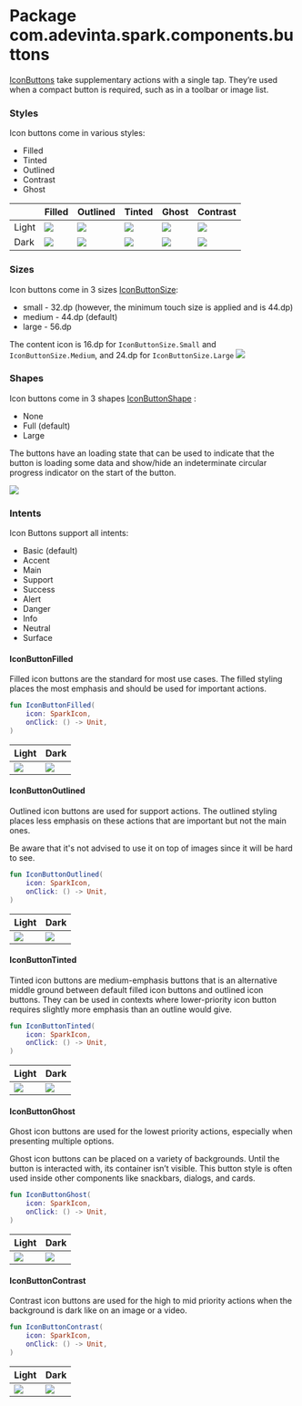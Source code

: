 # Package com.adevinta.spark.components.buttons

[IconButtons](https://spark.adevinta.com/1186e1705/p/2352e9-icon-button/b/32e1a2) take supplementary
actions with a single tap. They’re used when a compact button is required, such as in a toolbar or
image list.

### Styles

Icon buttons come in various styles:

- Filled
- Tinted
- Outlined
- Contrast
- Ghost

|       | Filled                                                                                                                 | Outlined                                                                                                                 | Tinted                                                                                                                 | Ghost                                                                                                                 | Contrast                                                                                                                 |
|-------|------------------------------------------------------------------------------------------------------------------------|--------------------------------------------------------------------------------------------------------------------------|------------------------------------------------------------------------------------------------------------------------|-----------------------------------------------------------------------------------------------------------------------|--------------------------------------------------------------------------------------------------------------------------|
| Light | ![](../../images/com.adevinta.spark_PreviewScreenshotTests_preview_tests_iconbuttons_iconbuttonfilledmedium_light.png) | ![](../../images/com.adevinta.spark_PreviewScreenshotTests_preview_tests_iconbuttons_iconbuttonoutlinedmedium_light.png) | ![](../../images/com.adevinta.spark_PreviewScreenshotTests_preview_tests_iconbuttons_iconbuttontintedmedium_light.png) | ![](../../images/com.adevinta.spark_PreviewScreenshotTests_preview_tests_iconbuttons_iconbuttonghostmedium_light.png) | ![](../../images/com.adevinta.spark_PreviewScreenshotTests_preview_tests_iconbuttons_iconbuttoncontrastmedium_light.png) |
| Dark  | ![](../../images/com.adevinta.spark_PreviewScreenshotTests_preview_tests_iconbuttons_iconbuttonfilledmedium_dark.png)  | ![](../../images/com.adevinta.spark_PreviewScreenshotTests_preview_tests_iconbuttons_iconbuttonoutlinedmedium_dark.png)  | ![](../../images/com.adevinta.spark_PreviewScreenshotTests_preview_tests_iconbuttons_iconbuttontintedmedium_dark.png)  | ![](../../images/com.adevinta.spark_PreviewScreenshotTests_preview_tests_iconbuttons_iconbuttonghostmedium_dark.png)  | ![](../../images/com.adevinta.spark_PreviewScreenshotTests_preview_tests_iconbuttons_iconbuttoncontrastmedium_dark.png)  |

### Sizes

Icon buttons come in 3 sizes [IconButtonSize](IconButtonSize.kt):

- small - 32.dp (however, the minimum touch size is applied and is 44.dp)
- medium - 44.dp (default)
- large - 56.dp

The content icon is 16.dp for `IconButtonSize.Small` and `IconButtonSize.Medium`, and 24.dp
for `IconButtonSize.Large`
![](../../images/com.adevinta.spark_PreviewScreenshotTests_preview_tests_iconbuttons_iconbuttons_light.png)

### Shapes
Icon buttons come in 3 shapes [IconButtonShape](IconButtonShape.kt) :
- None 
- Full (default)
- Large

The buttons have an loading state that can be used to indicate that the button is loading some
data and show/hide an indeterminate circular progress indicator on the start of the button.

![](../../images/loading-button.gif)

### Intents

Icon Buttons support all intents:
- Basic (default)
- Accent
- Main
- Support
- Success
- Alert
- Danger
- Info
- Neutral
- Surface

#### IconButtonFilled

Filled icon buttons are the standard for most use cases. The filled styling places the most
emphasis and should be used for important actions.

```kotlin
fun IconButtonFilled(
    icon: SparkIcon,
    onClick: () -> Unit,
)
```

| Light                                                                                                                  | Dark                                                                                                                  |
|------------------------------------------------------------------------------------------------------------------------|-----------------------------------------------------------------------------------------------------------------------|
| ![](../../images/com.adevinta.spark_PreviewScreenshotTests_preview_tests_iconbuttons_iconbuttonfilledmedium_light.png) | ![](../../images/com.adevinta.spark_PreviewScreenshotTests_preview_tests_iconbuttons_iconbuttonfilledmedium_dark.png) |

#### IconButtonOutlined

Outlined icon buttons are used for support actions. The outlined styling places less emphasis on these
actions that are important but not the main ones.

Be aware that it's not advised to use it on top of images since it will be hard to see.

```kotlin
fun IconButtonOutlined(
    icon: SparkIcon,
    onClick: () -> Unit,
)
```

| Light                                                                                                                    | Dark                                                                                                                    |
|--------------------------------------------------------------------------------------------------------------------------|-------------------------------------------------------------------------------------------------------------------------|
| ![](../../images/com.adevinta.spark_PreviewScreenshotTests_preview_tests_iconbuttons_iconbuttonoutlinedmedium_light.png) | ![](../../images/com.adevinta.spark_PreviewScreenshotTests_preview_tests_iconbuttons_iconbuttonoutlinedmedium_dark.png) |

#### IconButtonTinted

Tinted icon buttons are medium-emphasis buttons that is an alternative middle ground between
default filled icon buttons and outlined icon buttons. They can be used in contexts where lower-priority
icon button requires slightly more emphasis than an outline would give.

```kotlin
fun IconButtonTinted(
    icon: SparkIcon,
    onClick: () -> Unit,
)
```

| Light                                                                                                                  | Dark                                                                                                                  |
|------------------------------------------------------------------------------------------------------------------------|-----------------------------------------------------------------------------------------------------------------------|
| ![](../../images/com.adevinta.spark_PreviewScreenshotTests_preview_tests_iconbuttons_iconbuttontintedmedium_light.png) | ![](../../images/com.adevinta.spark_PreviewScreenshotTests_preview_tests_iconbuttons_iconbuttontintedmedium_dark.png) |

#### IconButtonGhost

Ghost icon buttons are used for the lowest priority actions, especially when presenting multiple options.

Ghost icon buttons can be placed on a variety of backgrounds. Until the button is interacted with, its
container isn’t visible.
This button style is often used inside other components like snackbars, dialogs, and cards.

```kotlin
fun IconButtonGhost(
    icon: SparkIcon,
    onClick: () -> Unit,
)
```

| Light                                                                                                                 | Dark                                                                                                                 |
|-----------------------------------------------------------------------------------------------------------------------|----------------------------------------------------------------------------------------------------------------------|
| ![](../../images/com.adevinta.spark_PreviewScreenshotTests_preview_tests_iconbuttons_iconbuttonghostmedium_light.png) | ![](../../images/com.adevinta.spark_PreviewScreenshotTests_preview_tests_iconbuttons_iconbuttonghostmedium_dark.png) |

#### IconButtonContrast

Contrast icon buttons are used for the high to mid priority actions when the background is dark like on
an image or a video.

```kotlin
fun IconButtonContrast(
    icon: SparkIcon,
    onClick: () -> Unit,
)
```

| Light                                                                                                                    | Dark                                                                                                                    |
|--------------------------------------------------------------------------------------------------------------------------|-------------------------------------------------------------------------------------------------------------------------|
| ![](../../images/com.adevinta.spark_PreviewScreenshotTests_preview_tests_iconbuttons_iconbuttoncontrastmedium_light.png) | ![](../../images/com.adevinta.spark_PreviewScreenshotTests_preview_tests_iconbuttons_iconbuttoncontrastmedium_dark.png) |
